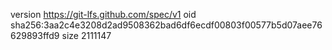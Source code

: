 version https://git-lfs.github.com/spec/v1
oid sha256:3aa2c4e3208d2ad9508362bad6df6ecdf00803f00577b5d07aee76629893ffd9
size 2111147
